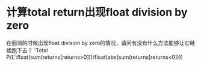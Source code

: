 # 计算total return出现float division by zero

在回测的时候出现float division by zero的情况，请问有没有什么方法能够让它继续跑下去？
'Total P/L':float(sum(returns[returns&gt;0]))/float(abs(sum(returns[returns&lt;0])))